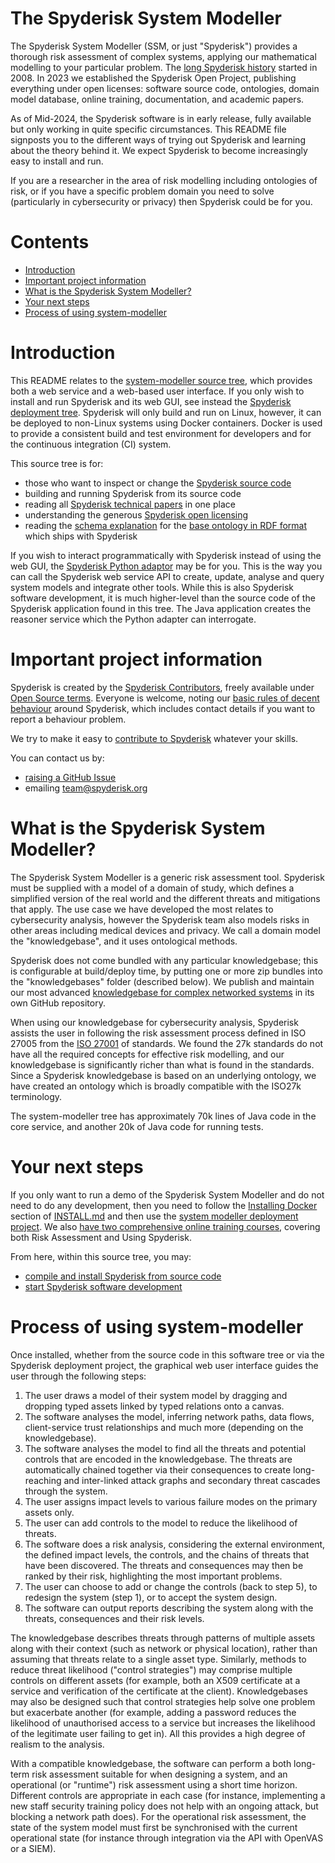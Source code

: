 # The Spyderisk System Modeller

The Spyderisk System Modeller (SSM, or just "Spyderisk") provides a thorough
risk assessment of complex systems, applying our mathematical modelling to your
particular problem. The [long Spyderisk history](./HISTORY.md) started in 2008.
In 2023 we established the Spyderisk Open Project, publishing everything under
open licenses: software source code, ontologies, domain model database,
online training, documentation, and academic papers. 


As of Mid-2024, the Spyderisk software is in early release, fully available but only working
in quite specific circumstances. This README file signposts you to the
different ways of trying out Spyderisk and learning about the theory behind it.
We expect Spyderisk to become increasingly easy to install and run.

If you are a researcher in the area of risk modelling including ontologies of
risk, or if you have a specific problem domain you need to solve (particularly
in cybersecurity or privacy) then Spyderisk could be for you. 

# Contents

* [Introduction](#introduction)
* [Important project information](#important-project-information)
* [What is the Spyderisk System Modeller?](#what-is-the-spyderisk-system-modeller)
* [Your next steps](#your-next-steps)
* [Process of using system-modeller](#process-of-using-system-modeller)


# Introduction

This README relates to the [system-modeller source tree](https://github.com/Spyderisk/system-modeller),
which provides both a web service and a web-based user interface. 
If you only wish to install and run Spyderisk and its
web GUI, see instead the [Spyderisk deployment tree](https://github.com/Spyderisk/system-modeller-deployment).
Spyderisk will only build and run on Linux, however, it can be deployed to non-Linux systems
using Docker containers. Docker is used to provide a consistent build and test environment for
developers and for the continuous integration (CI) system. 

This source tree is for:

* those who want to inspect or change the [Spyderisk source code](./src/main/java/uk/ac/soton/itinnovation/security/README.md)
* building and running Spyderisk from its source code
* reading all [Spyderisk technical papers](./docs/papers/README.md) in one place
* understanding the generous [Spyderisk open licensing](./LICENSES.md)
* reading the [schema explanation](./docs/triple-store-schema.md) for the [base ontology in RDF format](https://github.com/Spyderisk/system-modeller/blob/dev/src/main/resources/core.rdf) which ships with Spyderisk

If you wish to interact programmatically with Spyderisk instead of using the
web GUI, the [Spyderisk Python adaptor](https://github.com/Spyderisk/system-modeller-adaptor)
may be for you. This is the way you can call the Spyderisk web service API to create, update, analyse and query
system models and integrate other tools. While this is also Spyderisk software development, it
is much higher-level than the source code of the Spyderisk application found in this tree. The
Java application creates the reasoner service which the Python adapter can interrogate.

# Important project information

Spyderisk is created by the [Spyderisk Contributors](./CONTRIBUTORS.md), freely
available under [Open Source terms](./LICENSE.md). Everyone is welcome, noting
our [basic rules of decent behaviour](CODE-OF-CONDUCT.md) around Spyderisk,
which includes contact details if you want to report a behaviour problem.

We try to make it easy to [contribute to Spyderisk](./CONTRIBUTING.md) whatever your skills.

You can contact us by:
* [raising a GitHub Issue](https://github.com/Spyderisk/system-modeller/issues/new)
* emailing [team@spyderisk.org](mailto://team@spyderisk.org)

# What is the Spyderisk System Modeller?

The Spyderisk System Modeller is a generic risk assessment tool.  Spyderisk
must be supplied with a model of a domain of study, which defines a 
simplified version of the real world and the different threats and mitigations
that apply. The use case we have developed the most relates to cybersecurity
analysis, however the Spyderisk team also models risks in other areas including
medical devices and privacy. We call a domain model the "knowledgebase", and it
uses ontological methods.

Spyderisk does not come bundled with any particular knowledgebase; this is
configurable at build/deploy time, by putting one or more zip bundles into the
"knowledgebases" folder (described below). We publish and
maintain our most advanced
[knowledgebase for complex networked systems](https://github.com/Spyderisk/domain-network/packages/1826148)
in its own GitHub repository.

When using our knowledgebase for cybersecurity analysis, Spyderisk assists the user in following
the risk assessment process defined in ISO 27005 from the
[ISO 27001](https://en.wikipedia.org/wiki/ISO/IEC_27000-series)
of standards. We found the 27k standards do not have all the required concepts 
for effective risk modelling, and our knowledgebase is significantly richer than 
what is found in the standards. Since a Spyderisk knowledgebase is based on an underlying
ontology, we have created an ontology which is broadly compatible with the ISO27k terminology.

The system-modeller tree has approximately 70k lines of Java code in the core service,
and another 20k of Java code for running tests.


# Your next steps

If you only want to run a demo of the Spyderisk System Modeller and do not need to do any development,
then you need to follow the [Installing Docker](./INSTALL.md#installing-docker) section of [INSTALL.md](./INSTALL.md)
and then use the [system modeller deployment project](https://github.com/Spyderisk/system-modeller-deployment).
We also [have two comprehensive online training courses](https://training.spyderisk.org/courses/), covering
both Risk Assessment and Using Spyderisk.

From here, within this source tree, you may:

* [compile and install Spyderisk from source code](./INSTALL.md)
* [start Spyderisk software development](./docs/development.md)

# Process of using system-modeller

Once installed, whether from the source code in this software tree or via 
the Spyderisk deployment project, the graphical web user interface guides the
user through the following steps:

1. The user draws a model of their system model by dragging and dropping typed
   assets linked by typed relations onto a canvas.
2. The software analyses the model, inferring network paths, data flows,
   client-service trust relationships and much more (depending on the
knowledgebase).
3. The software analyses the model to find all the threats and potential
   controls that are encoded in the knowledgebase. The threats are
automatically chained together via their consequences to create long-reaching
and inter-linked attack graphs and secondary threat cascades through the
system.
4. The user assigns impact levels to various failure modes on the primary
   assets only.
5. The user can add controls to the model to reduce the likelihood of threats.
6. The software does a risk analysis, considering the external environment, the
   defined impact levels, the controls, and the chains of threats that have
been discovered. The threats and consequences may then be ranked by their risk,
highlighting the most important problems.
7. The user can choose to add or change the controls (back to step 5), to
   redesign the system (step 1), or to accept the system design.
8. The software can output reports describing the system along with the
   threats, consequences and their risk levels.

The knowledgebase describes threats through patterns of multiple assets along
with their context (such as network or physical location), rather than assuming
that threats relate to a single asset type. Similarly, methods to reduce threat
likelihood ("control strategies") may comprise multiple controls on different
assets (for example, both an X509 certificate at a service and verification of
the certificate at the client). Knowledgebases may also be designed such that
control strategies help solve one problem but exacerbate another (for example,
adding a password reduces the likelihood of unauthorised access to a service
but increases the likelihood of the legitimate user failing to get in). All
this provides a high degree of realism to the analysis.

With a compatible knowledgebase, the software can perform a both long-term risk
assessment suitable for when designing a system, and an operational (or
"runtime") risk assessment using a short time horizon. Different controls are
appropriate in each case (for instance, implementing a new staff security
training policy does not help with an ongoing attack, but blocking a network
path does). For the operational risk assessment, the state of the system model
must first be synchronised with the current operational state (for instance
through integration via the API with OpenVAS or a SIEM).


